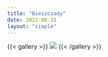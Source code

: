 ```yaml
---
title: "Bieszczady"
date: 2022-08-31
layout: "simple"
---
```


{{< gallery >}}
  <img src="featured.jpeg" class="grid-w33" />
{{< /gallery >}}
